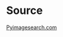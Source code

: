 # Source

[Pyimagesearch.com](https://www.pyimagesearch.com/2018/07/23/simple-object-tracking-with-opencv/)
